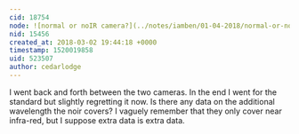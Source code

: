 ```yaml
---
cid: 18754
node: ![normal or noIR camera?](../notes/iamben/01-04-2018/normal-or-noir-camera)
nid: 15456
created_at: 2018-03-02 19:44:18 +0000
timestamp: 1520019858
uid: 523507
author: cedarlodge
---
```


I went back and forth between the two cameras. In the end I went for the standard but slightly regretting it now. Is there any data on the additional wavelength the noir covers? I vaguely remember that they only cover near infra-red, but I suppose extra data is extra data. 